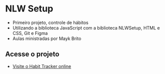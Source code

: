 # NLW Setup
- Primeiro projeto, controle de hábitos
- Utilizando a biblioteca JavaScript com a biblioteca NLWSetup, HTML e CSS, Git e Figma
- Aulas ministradas por Mayk Brito

## Acesse o projeto
- [Visite o Habit Tracker online](https://gabriellimf.github.io/nlw-setup)
